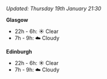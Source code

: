 *Updated: Thursday 19th January 21:30*

**Glasgow**

* 22h - 6h: :sunny: Clear
* 7h - 9h: :cloud: Cloudy

**Edinburgh**

* 22h - 6h: :sunny: Clear
* 7h - 9h: :cloud: Cloudy

